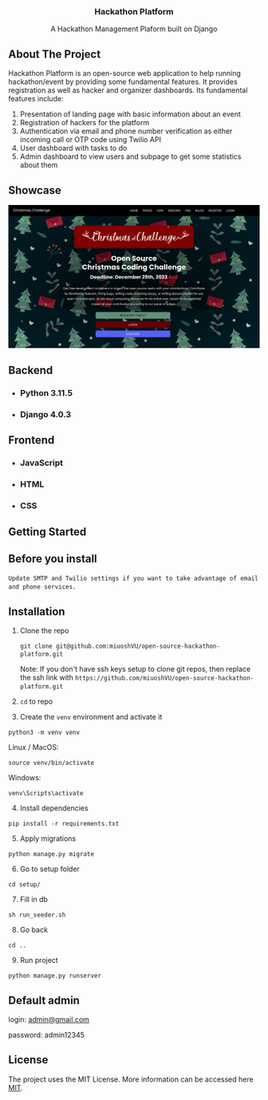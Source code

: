 <br/>


<p align="center">
  <h3 align="center">Hackathon Platform</h3>
  <p align="center">
    A Hackathon Management Plaform built on Django
  </p>
</p>


## About The Project
Hackathon Platform is an open-source web application to help running hackathon/event by providing some fundamental features. It provides registration as well as hacker and organizer dashboards. Its fundamental features include:

1. Presentation of landing page with basic information about an event
2. Registration of hackers for the platform
3. Authentication via email and phone number verification as either incoming call or OTP code using Twilio API
4. User dashboard with tasks to do
5. Admin dashboard to view users and subpage to get some statistics about them

## Showcase
![alt text](event/image.png)


## Backend

* ### Python 3.11.5

* ### Django 4.0.3

## Frontend

* ### JavaScript

* ### HTML

* ### CSS


## Getting Started

## Before you install

`Update SMTP and Twilio settings if you want to take advantage of email and phone services.`

## Installation


1. Clone the repo

   ```shell
   git clone git@github.com:miuoshVU/open-source-hackathon-platform.git
   ```

   Note: If you don't have ssh keys setup to clone git repos, then replace the ssh link with `https://github.com/miuoshVU/open-source-hackathon-platform.git`

2. `cd` to repo

3. Create the `venv` environment and activate it
```
python3 -m venv venv
```

Linux / MacOS:
```
source venv/bin/activate
```
Windows:
```
venv\Scripts\activate
```

4. Install dependencies
```shell
pip install -r requirements.txt
```
5. Apply migrations
```shell
python manage.py migrate
```
6. Go to setup folder
```shell
cd setup/
```
7. Fill in db
```shell
sh run_seeder.sh
```
8. Go back
```shell
cd ..
```
9. Run project
```shell
python manage.py runserver
```

## Default admin
login: admin@gmail.com

password: admin12345


## License

The project uses the MIT License. More information can be accessed here [MIT]([OpenAI](https://opensource.org/license/mit/)).
